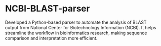 # NCBI-BLAST-parser
Developed a Python-based parser to automate the analysis of BLAST output from National Center for Biotechnology Information (NCBI). It helps streamline the workflow in bioinformatics research, making sequence comparison and interpretation more efficient.
